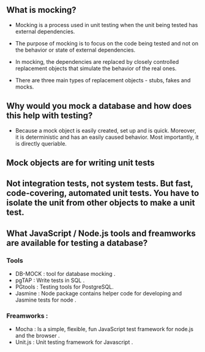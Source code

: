 ##  What is mocking?

 - Mocking is a process used in unit testing when the unit being tested has external dependencies.  

 - The purpose of mocking is to focus on the code being tested and not on the behavior or state of external dependencies.

 - In mocking, the dependencies are replaced by closely controlled replacement objects that simulate the behavior of the real ones. 

 - There are three main types of replacement objects - stubs, fakes and mocks.

## Why would you mock a database and how does this help with testing?

- Because a mock object is easily created, set up and is quick. Moreover, it is deterministic and has an easily caused behavior. Most importantly, it is directly queriable.

## Mock objects are for writing unit tests

## Not integration tests, not system tests. But fast, code-covering, automated unit tests. You have to isolate the unit from other objects to make a unit test.


## What JavaScript / Node.js tools and freamworks are available for testing a database?  
### Tools
-  DB-MOCK : tool for database mocking .
-  pgTAP : Write tests in SQL .
-  PGtools : Testing tools for PostgreSQL.
-  Jasmine : Node package contains helper code for developing and Jasmine tests for node .

### Freamworks :
-  Mocha : Is a simple, flexible, fun JavaScript test framework for node.js and the browser .
-  Unit.js : Unit testing framework for Javascript .
